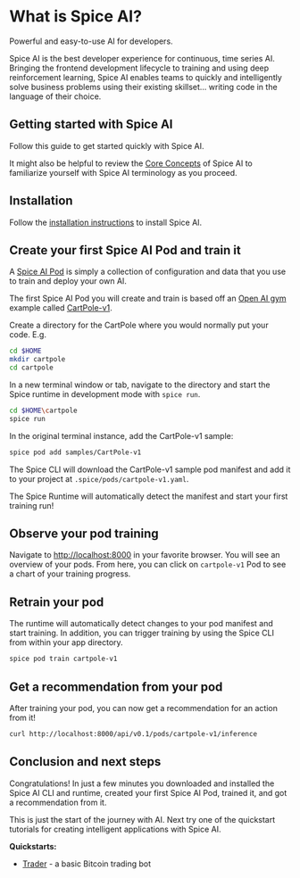 # What is Spice AI?

Powerful and easy-to-use AI for developers.
 
Spice AI is the best developer experience for continuous, time series AI. Bringing the frontend development lifecycle to training and using deep reinforcement learning, Spice AI enables teams to quickly and intelligently solve business problems using their existing skillset… writing code in the language of their choice.

## Getting started with Spice AI <!-- {docsify-ignore} -->

Follow this guide to get started quickly with Spice AI.

It might also be helpful to review the [Core Concepts](concepts/README.md) of Spice AI to familiarize yourself with Spice AI terminology as you proceed.

## Installation

Follow the [installation instructions](install.md) to install Spice AI.

## Create your first Spice AI Pod and train it

A [Spice AI Pod](https://laughing-doodle-19648c61.pages.github.io/#/Concepts?id=pod) is simply a collection of configuration and data that you use to train and deploy your own AI.

The first Spice AI Pod you will create and train is based off an [Open AI gym](https://gym.openai.com/) example called [CartPole-v1](https://gym.openai.com/envs/CartPole-v1/).

Create a directory for the CartPole where you would normally put your code. E.g.

```bash
cd $HOME
mkdir cartpole
cd cartpole
```

In a new terminal window or tab, navigate to the directory and start the Spice runtime in development mode with `spice run`.

```bash
cd $HOME\cartpole
spice run
```

In the original terminal instance, add the CartPole-v1 sample:

```bash
spice pod add samples/CartPole-v1
```

The Spice CLI will download the CartPole-v1 sample pod manifest and add it to your project at `.spice/pods/cartpole-v1.yaml`.

The Spice Runtime will automatically detect the manifest and start your first training run!

## Observe your pod training

Navigate to [http://localhost:8000](http://localhost:8000) in your favorite browser. You will see an overview of your pods. From here, you can click on `cartpole-v1` Pod to see a chart of your training progress.

## Retrain your pod

The runtime will automatically detect changes to your pod manifest and start training. In addition, you can trigger training by using the Spice CLI from within your app directory.

```bash
spice pod train cartpole-v1
```

## Get a recommendation from your pod

After training your pod, you can now get a recommendation for an action from it!

```bash
curl http://localhost:8000/api/v0.1/pods/cartpole-v1/inference
```

## Conclusion and next steps

Congratulations! In just a few minutes you downloaded and installed the Spice AI CLI and runtime, created your first Spice AI Pod, trained it, and got a recommendation from it.

This is just the start of the journey with AI. Next try one of the quickstart tutorials for creating intelligent applications with Spice AI.

**Quickstarts:**

- [Trader](https://github.com/spiceai/quickstarts/tree/trunk/trader) - a basic Bitcoin trading bot
